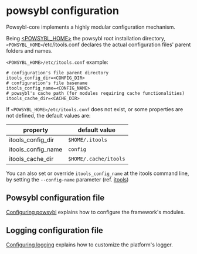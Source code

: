 # powsybl configuration

Powsybl-core implements a highly modular configuration mechanism. 

Being [\<POWSYBL_HOME\>](directoryList.md) the powsybl root installation directory,  `<POWSYBL_HOME>`/etc/itools.conf declares the actual configuration files' parent folders and names. 

`<POWSYBL_HOME>/etc/itools.conf` example:
```properties
# configuration's file parent directory
itools_config_dir=<CONFIG_DIR>
# configuration's file basename
itools_config_name=<CONFIG_NAME>
# powsybl's cache path (for modules requiring cache functionalities)
itools_cache_dir=<CACHE_DIR>
```

If `<POWSYBL_HOME>/etc/itools.conf` does not exist, or some properties are not defined, the default values are:

| property | default value |
| -------- | ------------- |
| itools_config_dir | `$HOME/.itools`|
| itools_config_name | `config` |
| itools_cache_dir | `$HOME/.cache/itools` |


You can also set or override `itools_config_name` at the itools command line, by setting the `--config-name` parameter (ref. [itools](../tools/README.md)) 


## Powsybl configuration file
[Configuring powsybl](configuration.md) explains how to configure the framework's modules. 

## Logging configuration file
[Configuring logging](logger.md) explains how to customize the platform's logger.
